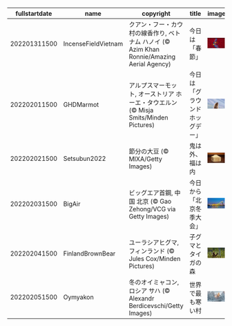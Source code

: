 |fullstartdate|name|copyright|title|image|
|--|--|--|--|--|
202201311500|IncenseFieldVietnam|クアン・フー・カウ村の線香作り, ベトナム ハノイ (© Azim Khan Ronnie/Amazing Aerial Agency)|今日は「春節」|![](/ja-JP/2022/02/202201311500IncenseFieldVietnam.jpg)|
202202011500|GHDMarmot|アルプスマーモット, オーストリア ホーエ・タウエルン (© Misja Smits/Minden Pictures)|今日は「グラウンドホッグデー」|![](/ja-JP/2022/02/202202011500GHDMarmot.jpg)|
202202021500|Setsubun2022|節分の大豆 (© MIXA/Getty Images)|鬼は外、福は内|![](/ja-JP/2022/02/202202021500Setsubun2022.jpg)|
202202031500|BigAir|ビッグエア首鋼, 中国 北京 (© Gao Zehong/VCG via Getty Images)|今日から「北京冬季大会」|![](/ja-JP/2022/02/202202031500BigAir.jpg)|
202202041500|FinlandBrownBear|ユーラシアヒグマ, フィンランド (© Jules Cox/Minden Pictures)|子グマとタイガの森|![](/ja-JP/2022/02/202202041500FinlandBrownBear.jpg)|
202202051500|Oymyakon|冬のオイミャコン, ロシア サハ (© Alexandr Berdicevschi/Getty Images)|世界で最も寒い村|![](/ja-JP/2022/02/202202051500Oymyakon.jpg)|
